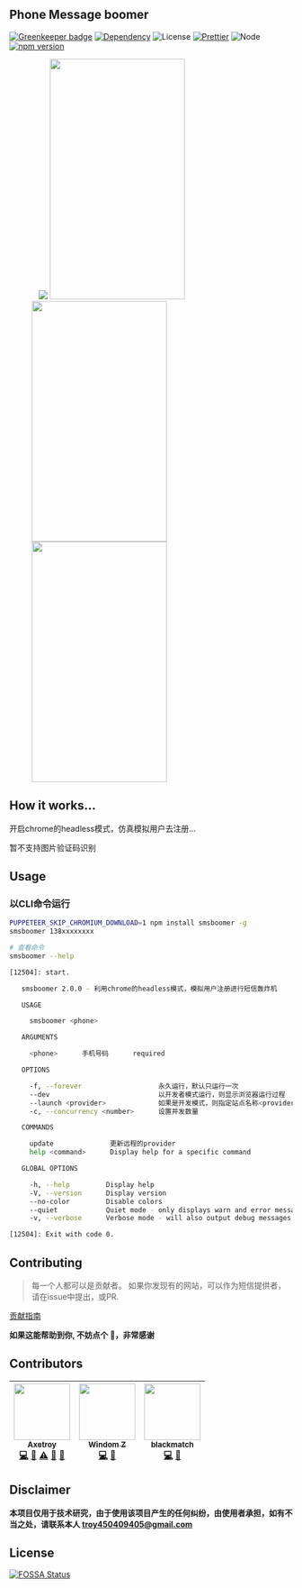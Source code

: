 ## Phone Message boomer

[![Greenkeeper badge](https://badges.greenkeeper.io/axetroy/sms-boom.svg)](https://greenkeeper.io/)
[![Dependency](https://david-dm.org/axetroy/smsboomer.svg)](https://david-dm.org/axetroy/smsboomer)
![License](https://img.shields.io/badge/license-Apache-green.svg)
[![Prettier](https://img.shields.io/badge/Code%20Style-Prettier-green.svg)](https://github.com/prettier/prettier)
![Node](https://img.shields.io/badge/node-%3E=7.6-blue.svg?style=flat-square)
[![npm version](https://badge.fury.io/js/smsboomer.svg)](https://badge.fury.io/js/smsboomer)

<figure class="third">
    <img src="https://github.com/LiuYi0526/sms-boom/raw/master/screenshot.gif">
    <img src="https://github.com/LiuYi0526/sms-boom/raw/master/screenshot1.jpg" width="240" height="427">
    <img src="https://github.com/LiuYi0526/sms-boom/raw/master/screenshot2.jpg" width="240" height="427">
    <img src="https://github.com/LiuYi0526/sms-boom/raw/master/screenshot3.jpg" width="240" height="427">
</figure>

## How it works...

开启chrome的headless模式，仿真模拟用户去注册...

暂不支持图片验证码识别

## Usage

###  以CLI命令运行

```bash
PUPPETEER_SKIP_CHROMIUM_DOWNLOAD=1 npm install smsboomer -g
smsboomer 138xxxxxxxx

# 查看命令
smsboomer --help

[12504]: start.

   smsboomer 2.0.0 - 利用chrome的headless模式，模拟用户注册进行短信轰炸机

   USAGE

     smsboomer <phone>

   ARGUMENTS

     <phone>      手机号码      required

   OPTIONS

     -f, --forever                   永久运行，默认只运行一次                      optional      default: false
     --dev                           以开发者模式运行，则显示浏览器运行过程        optional      default: false
     --launch <provider>             如果是开发模式，则指定站点名称<provider>      optional      default: ""
     -c, --concurrency <number>      设置并发数量                                  optional      default: 5

   COMMANDS

     update              更新远程的provider
     help <command>      Display help for a specific command

   GLOBAL OPTIONS

     -h, --help         Display help
     -V, --version      Display version
     --no-color         Disable colors
     --quiet            Quiet mode - only displays warn and error messages
     -v, --verbose      Verbose mode - will also output debug messages

[12504]: Exit with code 0.

```

## Contributing

> 每一个人都可以是贡献者。
> 如果你发现有的网站，可以作为短信提供者，请在issue中提出，或PR.

[贡献指南](https://github.com/LiuYi0526/sms-boom/blob/master/CONTRIBUTING.md)

**如果这能帮助到你, 不妨点个 :star2:，非常感谢**

## Contributors

<!-- ALL-CONTRIBUTORS-LIST:START - Do not remove or modify this section -->
| [<img src="https://avatars1.githubusercontent.com/u/9758711?v=3" width="100px;"/><br /><sub><b>Axetroy</b></sub>](http://axetroy.github.io)<br />[💻](https://github.com/LiuYi0526/sms-boom/commits?author=axetroy "Code") [🔌](#plugin-axetroy "Plugin/utility libraries") [⚠️](https://github.com/LiuYi0526/sms-boom/commits?author=axetroy "Tests") [🐛](https://github.com/LiuYi0526/sms-boom/issues?q=author%3Aaxetroy "Bug reports") [🎨](#design-axetroy "Design") | [<img src="https://avatars0.githubusercontent.com/u/14875359?v=3" width="100px;"/><br /><sub><b>Windom Z</b></sub>](http://windomz.github.io/)<br />[💻](https://github.com/LiuYi0526/sms-boom/commits?author=WindomZ "Code") [📖](https://github.com/LiuYi0526/sms-boom/commits?author=WindomZ "Documentation") | [<img src="https://avatars0.githubusercontent.com/u/12443954?s=460&v=4" width="100px;"/><br /><sub><b>blackmatch</b></sub>](https://github.com/blackmatch)<br />[💻](https://github.com/LiuYi0526/sms-boom/commits?author=blackmatch "Code") [🐛](https://github.com/LiuYi0526/sms-boom/issues?q=author%3Ablackmatch "Bug reports") |
| :---: | :---: | :---: |
<!-- ALL-CONTRIBUTORS-LIST:END -->

## Disclaimer

**本项目仅用于技术研究，由于使用该项目产生的任何纠纷，由使用者承担，如有不当之处，请联系本人 troy450409405@gmail.com**

## License

[![FOSSA Status](https://app.fossa.io/api/projects/git%2Bgithub.com%2FLiuYi0526%2Fsms-boom.svg?type=large)](https://app.fossa.io/projects/git%2Bgithub.com%2FLiuYi0526%2Fsms-boom?ref=badge_large)
